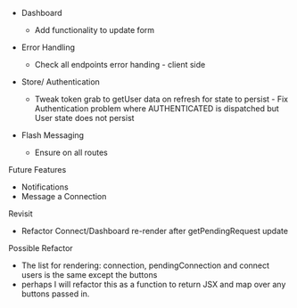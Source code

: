 - Dashboard
  - Add functionality to update form

- Error Handling
  - Check all endpoints error handing - client side

- Store/ Authentication
  - Tweak token grab to getUser data on refresh for state to persist - Fix Authentication problem where AUTHENTICATED is dispatched but User state does not persist

- Flash Messaging  
  - Ensure on all routes

Future Features
- Notifications
- Message a Connection


Revisit 
- Refactor Connect/Dashboard re-render after getPendingRequest update

Possible Refactor
- The list for rendering: connection, pendingConnection and connect users is the same except the buttons
- perhaps I will refactor this as a function to return JSX and map over any buttons passed in.

